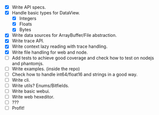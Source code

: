 * [x] Write API specs.
* [x] Handle basic types for DataView.
  * [x] Integers
  * [x] Floats
  * [x] Bytes
* [x] Write data sources for ArrayBuffer/File abstraction.
* [x] Write trace API.
* [x] Write context lazy reading with trace handling.
* [x] Write file handling for web and node.
* [ ] Add tests to achieve good coverage and check how to test on nodejs and phantomjs.
* [ ] Write examples. (inside the repo)
* [ ] Check how to handle int64/float16 and strings in a good way.
* [ ] Write cli.
* [ ] Write utils? Enums/Bitfields.
* [ ] Write basic webui.
* [ ] Write web hexeditor.
* [ ] ???
* [ ] Profit!
